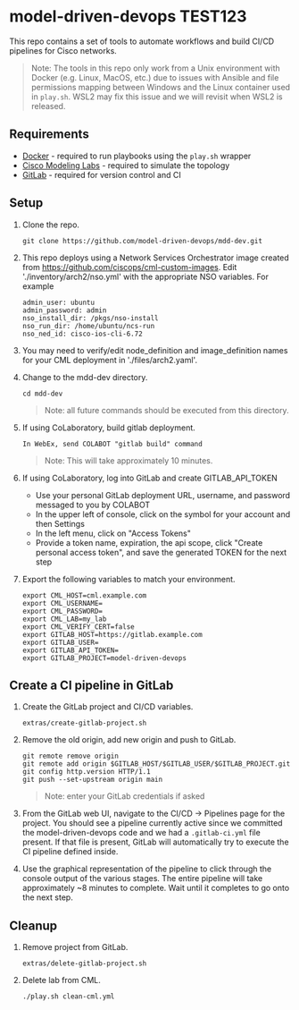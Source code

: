 # model-driven-devops TEST123
This repo contains a set of tools to automate workflows and build CI/CD pipelines for Cisco networks.

> Note: The tools in this repo only work from a Unix environment with Docker (e.g. Linux, MacOS, etc.) due to issues with Ansible and file permissions mapping between Windows and the Linux container used in `play.sh`.  WSL2 may fix this issue and we will revisit when WSL2 is released.

## Requirements
- [Docker](https://www.docker.com) - required to run playbooks using the `play.sh` wrapper
- [Cisco Modeling Labs](https://www.cisco.com/c/en/us/products/cloud-systems-management/modeling-labs/index.html) - required to simulate the topology
- [GitLab](https://about.gitlab.com) - required for version control and CI

## Setup

1. Clone the repo.
    ```
    git clone https://github.com/model-driven-devops/mdd-dev.git
    ```

1. This repo deploys using a Network Services Orchestrator image created from https://github.com/ciscops/cml-custom-images.
   Edit './inventory/arch2/nso.yml' with the appropriate NSO variables. For example
   ```   
   admin_user: ubuntu
   admin_password: admin
   nso_install_dir: /pkgs/nso-install
   nso_run_dir: /home/ubuntu/ncs-run
   nso_ned_id: cisco-ios-cli-6.72
   ```
1. You may need to verify/edit node_definition and image_definition names for your CML deployment in './files/arch2.yaml'.

1. Change to the mdd-dev directory.
    ```
    cd mdd-dev
    ```
    >Note: all future commands should be executed from this directory.

1. If using CoLaboratory, build gitlab deployment. 
    ```   
    In WebEx, send COLABOT "gitlab build" command
    ```
   >Note: This will take approximately 10 minutes.

1. If using CoLaboratory, log into GitLab and create GITLAB_API_TOKEN
   - Use your personal GitLab deployment URL, username, and password messaged to you by COLABOT
   - In the upper left of console, click on the symbol for your account and then Settings
   - In the left menu, click on "Access Tokens"
   - Provide a token name, expiration, the api scope, click "Create personal access token", and save the generated TOKEN for the next step

1.  Export the following variables to match your environment.
    ```
    export CML_HOST=cml.example.com
    export CML_USERNAME=
    export CML_PASSWORD=
    export CML_LAB=my_lab
    export CML_VERIFY_CERT=false
    export GITLAB_HOST=https://gitlab.example.com
    export GITLAB_USER=
    export GITLAB_API_TOKEN=
    export GITLAB_PROJECT=model-driven-devops
    ```

## Create a CI pipeline in GitLab

1. Create the GitLab project and CI/CD variables.
    ```
    extras/create-gitlab-project.sh
    ```

1. Remove the old origin, add new origin and push to GitLab.
    ```
    git remote remove origin
    git remote add origin $GITLAB_HOST/$GITLAB_USER/$GITLAB_PROJECT.git
    git config http.version HTTP/1.1
    git push --set-upstream origin main
    ```

    >Note: enter your GitLab credentials if asked

1. From the GitLab web UI, navigate to the CI/CD -> Pipelines page for the project. You should see a pipeline currently active since we committed the model-driven-devops code and we had a `.gitlab-ci.yml` file present. If that file is present, GitLab will automatically try to execute the CI pipeline defined inside.

1. Use the graphical representation of the pipeline to click through the console output of the various stages. The entire pipeline will take approximately ~8 minutes to complete. Wait until it completes to go onto the next step.

## Cleanup
1. Remove project from GitLab.
    ```
    extras/delete-gitlab-project.sh
    ```

1. Delete lab from CML.
    ```
    ./play.sh clean-cml.yml
    ```
